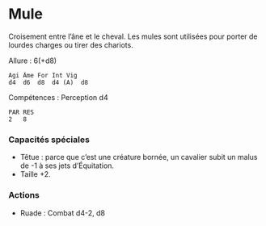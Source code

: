 
# Mule
Croisement entre l’âne et le cheval. Les mules sont utilisées pour porter de lourdes charges ou tirer des chariots.

Allure : 6(+d8)

	Agi	Âme	For	Int	Vig
	d4	d6	d8	d4 (A)	d8

Compétences : Perception d4

	PAR	RES
	2	8

### Capacités spéciales
- Têtue : parce que c’est une créature bornée, un cavalier subit un malus de -1 à ses jets d’Équitation.
- Taille +2.

### Actions
- Ruade : Combat d4-2, d8

